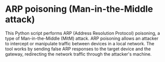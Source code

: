 # ARP poisoning (Man-in-the-Middle attack)
 This Python script performs ARP (Address Resolution Protocol) poisoning, a type of Man-in-the-Middle (MitM) attack. ARP poisoning allows an attacker to intercept or manipulate traffic between devices in a local network. The tool works by sending false ARP responses to the target device and the gateway, redirecting the network traffic through the attacker's machine.
